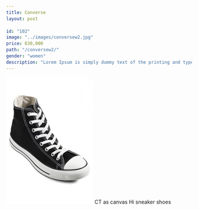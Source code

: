 ```yaml
---
title: Converse
layout: post

id: "102"
image: "../images/conversew2.jpg"
price: 630,000
path: "/conversew2/"
gender: "women"
description: "Lorem Ipsum is simply dummy text of the printing and typesetting industry. Lorem Ipsum has been the standard dummy text. Lorem Ipsum is simply dummy text of the printing and typesetting industry."
---
```


![conversew2](../images/conversew2.jpg)
CT as canvas Hi sneaker shoes
